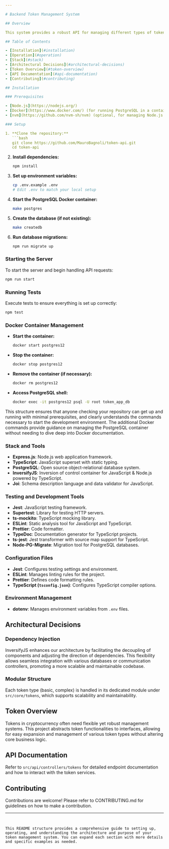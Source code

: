 ```yaml
---

# Backend Token Management System

## Overview

This system provides a robust API for managing different types of tokens in the cryptocurrency industry, leveraging the flexibility of interfaces to handle multiple token types while maintaining centralized control and streamlined business logic.

## Table of Contents

- [Installation](#installation)
- [Operation](#operation)
- [Stack](#stack)
- [Architectural Decisions](#architectural-decisions)
- [Token Overview](#token-overview)
- [API Documentation](#api-documentation)
- [Contributing](#contributing)

## Installation

### Prerequisites

- [Node.js](https://nodejs.org/)
- [Docker](https://www.docker.com/) (for running PostgreSQL in a container)
- [nvm](https://github.com/nvm-sh/nvm) (optional, for managing Node.js versions)

### Setup

1. **Clone the repository:**
   ```bash
   git clone https://github.com/MauroBagnoli/token-api.git
   cd token-api
   ```

2. **Install dependencies:**
   ```bash
   npm install
   ```

3. **Set up environment variables:**
   ```bash
   cp .env.example .env
   # Edit .env to match your local setup
   ```

4. **Start the PostgreSQL Docker container:**
   ```bash
   make postgres
   ```

5. **Create the database (if not existing):**
   ```bash
   make createdb
   ```

6. **Run database migrations:**
   ```bash
   npm run migrate up
   ```

### Starting the Server

To start the server and begin handling API requests:

```bash
npm run start
```

### Running Tests

Execute tests to ensure everything is set up correctly:

```bash
npm test
```

### Docker Container Management

- **Start the container:**
  ```bash
  docker start postgres12
  ```

- **Stop the container:**
  ```bash
  docker stop postgres12
  ```

- **Remove the container (if necessary):**
  ```bash
  docker rm postgres12
  ```

- **Access PostgreSQL shell:**
  ```bash
  docker exec -it postgres12 psql -U root token_app_db
  ```

This structure ensures that anyone checking your repository can get up and running with minimal prerequisites, and clearly understands the commands necessary to start the development environment. The additional Docker commands provide guidance on managing the PostgreSQL container without needing to dive deep into Docker documentation.

### Stack and Tools

- **Express.js**: Node.js web application framework.
- **TypeScript**: JavaScript superset with static typing.
- **PostgreSQL**: Open source object-relational database system.
- **InversifyJS**: Inversion of control container for JavaScript & Node.js powered by TypeScript.
- **Joi**: Schema description language and data validator for JavaScript.

### Testing and Development Tools

- **Jest**: JavaScript testing framework.
- **Supertest**: Library for testing HTTP servers.
- **ts-mockito**: TypeScript mocking library.
- **ESLint**: Static analysis tool for JavaScript and TypeScript.
- **Prettier**: Code formatter.
- **TypeDoc**: Documentation generator for TypeScript projects.
- **ts-jest**: Jest transformer with source map support for TypeScript.
- **Node-PG-Migrate**: Migration tool for PostgreSQL databases.

### Configuration Files

- **Jest**: Configures testing settings and environment.
- **ESLint**: Manages linting rules for the project.
- **Prettier**: Defines code formatting rules.
- **TypeScript (`tsconfig.json`)**: Configures TypeScript compiler options.

### Environment Management

- **dotenv**: Manages environment variables from `.env` files.

## Architectural Decisions

### Dependency Injection

InversifyJS enhances our architecture by facilitating the decoupling of components and adjusting the direction of dependencies. This flexibility allows seamless integration with various databases or communication controllers, promoting a more scalable and maintainable codebase.

### Modular Structure

Each token type (basic, complex) is handled in its dedicated module under `src/core/tokens`, which supports scalability and maintainability.

## Token Overview

Tokens in cryptocurrency often need flexible yet robust management systems. This project abstracts token functionalities to interfaces, allowing for easy expansion and management of various token types without altering core business logic.

## API Documentation

Refer to `src/api/controllers/tokens` for detailed endpoint documentation and how to interact with the token services.

## Contributing

Contributions are welcome! Please refer to CONTRIBUTING.md for guidelines on how to make a contribution.

---
```


This README structure provides a comprehensive guide to setting up, operating, and understanding the architecture and purpose of your token management system. You can expand each section with more details and specific examples as needed.
